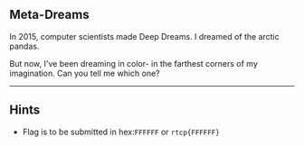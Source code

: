 Meta-Dreams
-------------------------------------------

In 2015, computer scientists made Deep Dreams. I dreamed of the arctic pandas.

But now, I've been dreaming in color- in the farthest corners of my imagination. Can you tell me which one?

-------------------------------------------
Hints
-------------------------------------------
- Flag is to be submitted in hex:`FFFFFF` or `rtcp{FFFFFF}`